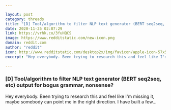 ```yaml
---

layout: post
category: threads
title: "[D] Tool/algorithm to filter NLP text generator (BERT seq2seq, etc) output for bogus grammar, nonsense?"
date: 2020-11-25 02:07:29
link: https://vrhk.co/3fuHQCS
image: https://www.redditstatic.com/new-icon.png
domain: reddit.com
author: "reddit"
icon: http://www.redditstatic.com/desktop2x/img/favicon/apple-icon-57x57.png
excerpt: "Hey everybody. Been trying to research this and feel like I'm missing it, maybe somebody can point me in the right direction. I have built a few..."

---
```


### [D] Tool/algorithm to filter NLP text generator (BERT seq2seq, etc) output for bogus grammar, nonsense?

Hey everybody. Been trying to research this and feel like I'm missing it, maybe somebody can point me in the right direction. I have built a few...